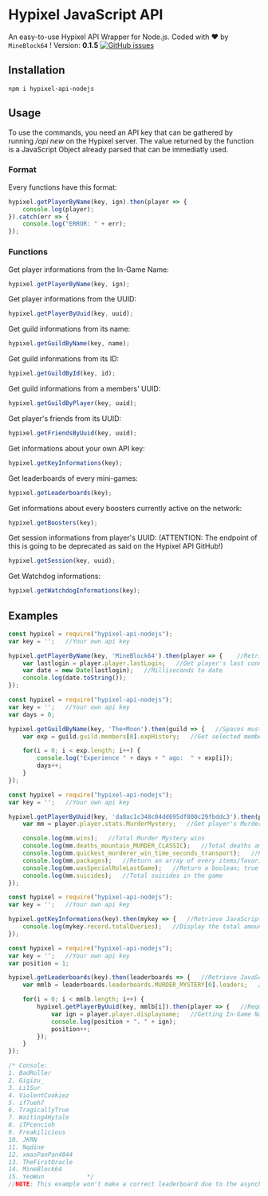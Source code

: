 # Hypixel JavaScript API
An easy-to-use Hypixel API Wrapper for Node.js.
Coded with ❤ by `MineBlock64` !
Version:  **0.1.5**
[![GitHub issues](https://img.shields.io/github/issues/VincentPhilippe64/hypixel-api-nodejs)](https://github.com/VincentPhilippe64/hypixel-api-nodejs/issues)

## Installation
```npm i hypixel-api-nodejs```

## Usage
To use the commands, you need an API key that can be gathered by running */api new* on the Hypixel server.
The value returned by the function is a JavaScript Object already parsed that can be immediatly used.

### Format
Every functions have this format:
```javascript
hypixel.getPlayerByName(key, ign).then(player => {
    console.log(player);
}).catch(err => {
    console.log("ERROR: " + err);
});
```


### Functions

Get player informations from the In-Game Name:
```javascript
hypixel.getPlayerByName(key, ign);
```

Get player informations from the UUID:
```javascript
hypixel.getPlayerByUuid(key, uuid);
```

Get guild informations from its name:
```javascript
hypixel.getGuildByName(key, name);
```

Get guild informations from its ID:
```javascript
hypixel.getGuildById(key, id);
```

Get guild informations from a members' UUID:
```javascript
hypixel.getGuildByPlayer(key, uuid);
```

Get player's friends from its UUID:
```javascript
hypixel.getFriendsByUuid(key, uuid);
```

Get informations about your own API key:
```javascript
hypixel.getKeyInformations(key);
```

Get leaderboards of every mini-games:
```javascript
hypixel.getLeaderboards(key);
```

Get informations about every boosters currently active on the network:
```javascript
hypixel.getBoosters(key);
```

Get session informations from player's UUID:      (ATTENTION: The endpoint of this is going to be deprecated as said on the Hypixel API GitHub!)
```javascript
hypixel.getSession(key, uuid);
```

Get Watchdog informations:
```javascript
hypixel.getWatchdogInformations(key);
```


## Examples

```javascript
const hypixel = require("hypixel-api-nodejs");
var key = '';   //Your own api key

hypixel.getPlayerByName(key, 'MineBlock64').then(player => {    //Retrieve JavaScript Object from request
	var lastlogin = player.player.lastLogin;   //Get player's last connection on the server
	var date = new Date(lastlogin);   //Milliseconds to date
	console.log(date.toString());
});
```

```javascript
const hypixel = require("hypixel-api-nodejs");
var key = '';   //Your own api key
var days = 0;

hypixel.getGuildByName(key, 'The+Moon').then(guild => {   //Spaces must be set as "+" or "%2B" depending on your encoding
	var exp = guild.guild.members[0].expHistory;   //Get selected members' experience of this week

	for(i = 0; i < exp.length; i++) {
		console.log("Experience " + days + " ago:  " + exp[i]);
		days++;
	}
});
```

```javascript
const hypixel = require("hypixel-api-nodejs");
var key = '';   //Your own api key

hypixel.getPlayerByUuid(key, 'da8ac1c348c04dd695df800c29fbddc3').then(player => {   //Retrieve JavaScript Object from request
	var mm = player.player.stats.MurderMystery;   //Get player's Murder Mystery Statistics

	console.log(mm.wins);   //Total Murder Mystery wins
	console.log(mm.deaths_mountain_MURDER_CLASSIC);   //Total deaths amount on the Moutain map in the Classic mode
	console.log(mm.quickest_murderer_win_time_seconds_transport);   //Return the quickest time as murderer on the Transport map in seconds
	console.log(mm.packages);   //Return an array of every items/favorite maps this player has
	console.log(mm.wasSpecialRoleLastGame);   //Return a boolean; true if the player has got a special role (Murderer/Detective) the current or last game played; false if the player was Innocent
	console.log(mm.suicides);   //Total suicides in the game
});
```

```javascript
const hypixel = require("hypixel-api-nodejs");
var key = '';   //Your own api key

hypixel.getKeyInformations(key).then(mykey => {   //Retrieve JavaScript Object from request
	console.log(mykey.record.totalQueries);   //Display the total amount of time your key has been used to make a request
});
```

```javascript
const hypixel = require("hypixel-api-nodejs");
var key = '';   //Your own api key
var position = 1;

hypixel.getLeaderboards(key).then(leaderboards => {   //Retrieve JavaScript Object from request
	var mmlb = leaderboards.leaderboards.MURDER_MYSTERY[0].leaders;   //Fetching top 15 overall leaders of Murder Mystery

	for(i = 0; i < mmlb.length; i++) {
		hypixel.getPlayerByUuid(key, mmlb[i]).then(player => {   //Request player's datas from the UUID
			var ign = player.player.displayname;   //Getting In-Game Name value
			console.log(position + ". " + ign);
			position++;
		});
	}
});

/* Console:
1. BadRoller
2. Gigizu_
3. Li1Sur
4. ViolentCookiez
5. if7ueh7
6. TragicallyTrue
7. Waiting4Hytale
8. iTPcencioh
9. Freakilicious
10. JKRN
11. Nqdine
12. xmasPanPan4044
13. TheFirstOracle
14. MineBlock64
15. YeoWun            */
//NOTE: This example won't make a correct leaderboard due to the asynchronous methods. This is just an example of how you could use the api in this way!
```
